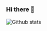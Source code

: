 ### Hi there 👋

<!--
**ShohruhUzDev/ShohruhUzDev** is a ✨ _special_ ✨ repository because its `README.md` (this file) appears on your GitHub profile.

Here are some ideas to get you started:

- 🔭 I’m currently working on ...
- 🌱 I’m currently learning ...
- 👯 I’m looking to collaborate on ...
- 🤔 I’m looking for help with ...
- 💬 Ask me about ...
- 📫 How to reach me: ...
- 😄 Pronouns: ...
- ⚡ Fun fact: ...
-->
 ![Github stats](https://github-readme-stats.vercel.app/api?username=ShohruhUzDev&show_icons=true&theme=dark)
